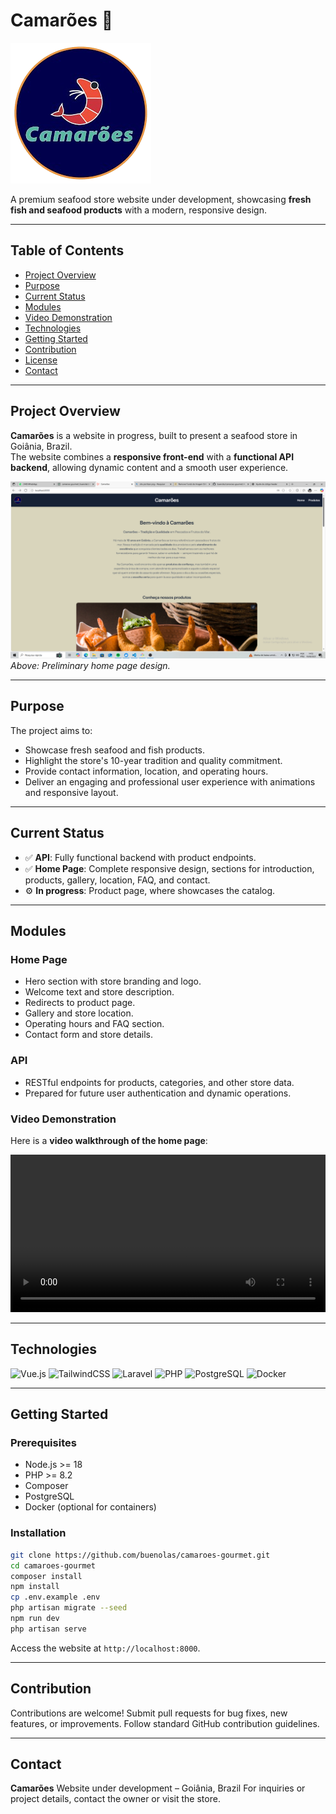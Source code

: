 # Camarões 🦐

![Camarões Logo](./resources/js/components/Images/logo-removebg-preview.png)

A premium seafood store website under development, showcasing **fresh fish and seafood products** with a modern, responsive design.

---

## Table of Contents

- [Project Overview](#project-overview)
- [Purpose](#purpose)
- [Current Status](#current-status)
- [Modules](#modules)
- [Video Demonstration](#video-demonstration)
- [Technologies](#technologies)
- [Getting Started](#getting-started)
- [Contribution](#contribution)
- [License](#license)
- [Contact](#contact)

---

## Project Overview

**Camarões** is a website in progress, built to present a seafood store in Goiânia, Brazil.  
The website combines a **responsive front-end** with a **functional API backend**, allowing dynamic content and a smooth user experience.

![Homepage Thumbnail](./assets/thumbnail.png)  
*Above: Preliminary home page design.*

---

## Purpose

The project aims to:

- Showcase fresh seafood and fish products.
- Highlight the store's 10-year tradition and quality commitment.
- Provide contact information, location, and operating hours.
- Deliver an engaging and professional user experience with animations and responsive layout.

---

## Current Status

- ✅ **API**: Fully functional backend with product endpoints.  
- ✅ **Home Page**: Complete responsive design, sections for introduction, products, gallery, location, FAQ, and contact.  
- ⚙️ **In progress**: Product page, where showcases the catalog.

---

## Modules

### Home Page
- Hero section with store branding and logo.
- Welcome text and store description.
- Redirects to product page.
- Gallery and store location.
- Operating hours and FAQ section.
- Contact form and store details.

### API
- RESTful endpoints for products, categories, and other store data.
- Prepared for future user authentication and dynamic operations.

### Video Demonstration
Here is a **video walkthrough of the home page**:

<video width="100%" controls>
  <source src="./assets/homepage-demo.mp4" type="video/mp4">
  Your browser does not support the video tag.
</video>

---

## Technologies

![Vue.js](https://img.shields.io/badge/Vue-3.2-brightgreen?logo=vue.js&logoColor=white)
![TailwindCSS](https://img.shields.io/badge/TailwindCSS-3-blue?logo=tailwind-css&logoColor=white)
![Laravel](https://img.shields.io/badge/Laravel-10-red?logo=laravel&logoColor=white)
![PHP](https://img.shields.io/badge/PHP-8.2-purple?logo=php&logoColor=white)
![PostgreSQL](https://img.shields.io/badge/PostgreSQL-16-blue?logo=postgresql&logoColor=white)
![Docker](https://img.shields.io/badge/Docker-24-blue?logo=docker&logoColor=white)

---

## Getting Started

### Prerequisites
- Node.js >= 18
- PHP >= 8.2
- Composer
- PostgreSQL
- Docker (optional for containers)

### Installation
```bash
git clone https://github.com/buenolas/camaroes-gourmet.git
cd camaroes-gourmet
composer install
npm install
cp .env.example .env
php artisan migrate --seed
npm run dev
php artisan serve
````

Access the website at `http://localhost:8000`.

---

## Contribution

Contributions are welcome! Submit pull requests for bug fixes, new features, or improvements. Follow standard GitHub contribution guidelines.

---

## Contact

**Camarões**
Website under development – Goiânia, Brazil
For inquiries or project details, contact the owner or visit the store.